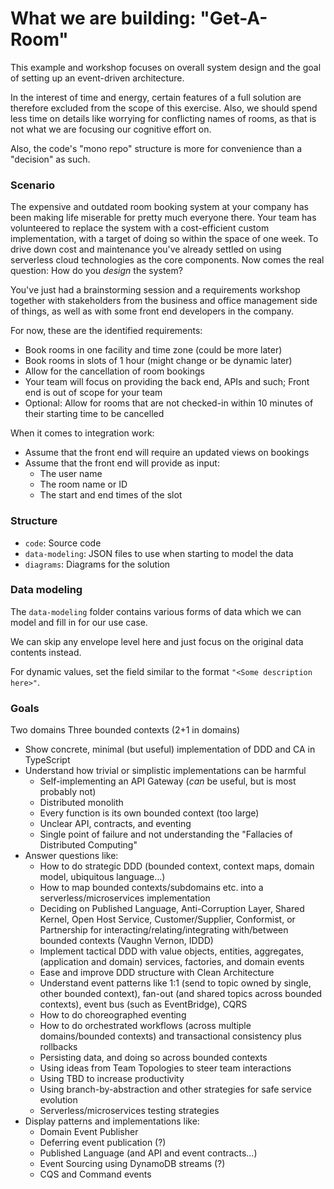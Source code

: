 # What we are building: "Get-A-Room"

This example and workshop focuses on overall system design and the goal of setting up an event-driven architecture.

In the interest of time and energy, certain features of a full solution are therefore excluded from the scope of this exercise. Also, we should spend less time on details like worrying for conflicting names of rooms, as that is not what we are focusing our cognitive effort on.

Also, the code's "mono repo" structure is more for convenience than a "decision" as such.

### Scenario

The expensive and outdated room booking system at your company has been making life miserable for pretty much everyone there. Your team has volunteered to replace the system with a cost-efficient custom implementation, with a target of doing so within the space of one week. To drive down cost and maintenance you've already settled on using serverless cloud technologies as the core components. Now comes the real question: How do you _design_ the system?

You've just had a brainstorming session and a requirements workshop together with stakeholders from the business and office management side of things, as well as with some front end developers in the company.

For now, these are the identified requirements:

* Book rooms in one facility and time zone (could be more later)
* Book rooms in slots of 1 hour (might change or be dynamic later)
* Allow for the cancellation of room bookings
* Your team will focus on providing the back end, APIs and such; Front end is out of scope for your team
* Optional: Allow for rooms that are not checked-in within 10 minutes of their starting time to be cancelled

When it comes to integration work:

* Assume that the front end will require an updated views on bookings
* Assume that the front end will provide as input:
  * The user name
  * The room name or ID
  * The start and end times of the slot

### Structure

* `code`: Source code
* `data-modeling`: JSON files to use when starting to model the data
* `diagrams`: Diagrams for the solution

### Data modeling

The `data-modeling` folder contains various forms of data which we can model and fill in for our use case.

We can skip any envelope level here and just focus on the original data contents instead.

For dynamic values, set the field similar to the format `"<Some description here>"`.

### Goals

Two domains Three bounded contexts (2+1 in domains)

* Show concrete, minimal (but useful) implementation of DDD and CA in TypeScript
* Understand how trivial or simplistic implementations can be harmful
  * Self-implementing an API Gateway (_can_ be useful, but is most probably not)
  * Distributed monolith
  * Every function is its own bounded context (too large)
  * Unclear API, contracts, and eventing
  * Single point of failure and not understanding the "Fallacies of Distributed Computing"
* Answer questions like:
  * How to do strategic DDD (bounded context, context maps, domain model, ubiquitous language...)
  * How to map bounded contexts/subdomains etc. into a serverless/microservices implementation
  * Deciding on Published Language, Anti-Corruption Layer, Shared Kernel, Open Host Service, Customer/Supplier, Conformist, or Partnership for interacting/relating/integrating with/between bounded contexts (Vaughn Vernon, IDDD)
  * Implement tactical DDD with value objects, entities, aggregates, (application and domain) services, factories, and domain events
  * Ease and improve DDD structure with Clean Architecture
  * Understand event patterns like 1:1 (send to topic owned by single, other bounded context), fan-out (and shared topics across bounded contexts), event bus (such as EventBridge), CQRS
  * How to do choreographed eventing
  * How to do orchestrated workflows (across multiple domains/bounded contexts) and transactional consistency plus rollbacks
  * Persisting data, and doing so across bounded contexts
  * Using ideas from Team Topologies to steer team interactions
  * Using TBD to increase productivity
  * Using branch-by-abstraction and other strategies for safe service evolution
  * Serverless/microservices testing strategies
* Display patterns and implementations like:
  * Domain Event Publisher
  * Deferring event publication (?)
  * Published Language (and API and event contracts...)
  * Event Sourcing using DynamoDB streams (?)
  * CQS and Command events
